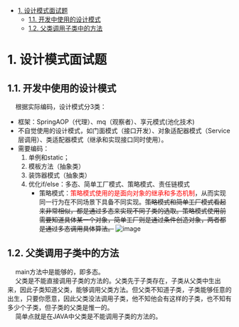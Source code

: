 

<!-- TOC -->

- [1. 设计模式面试题](#1-设计模式面试题)
    - [1.1. 开发中使用的设计模式](#11-开发中使用的设计模式)
    - [1.2. 父类调用子类中的方法](#12-父类调用子类中的方法)

<!-- /TOC -->

# 1. 设计模式面试题
## 1.1. 开发中使用的设计模式

<!-- 

https://mp.weixin.qq.com/s/LD7WHJ-OHmU81G3xgL5u5g

-->

&emsp; 根据实际编码，设计模式分3类：  
* 框架：SpringAOP（代理）、mq（观察者）、享元模式(池化技术)  
* 不自觉使用的设计模式，如门面模式（接口开发）、对象适配器模式（Service层调用）、类适配器模式（继承和实现接口同时使用）。  
* 需要编码：  
    1. 单例和static；  
    2. 模板方法（抽象类）  
    3. 装饰器模式（抽象类）  
    4. 优化if/else：多态、简单工厂模式、策略模式、责任链模式
        * 策略模式：<font color = "red">策略模式使用的是面向对象的继承和多态机制</font>，从而实现同一行为在不同场景下具备不同实现。~~策略模式和简单工厂模式看起来非常相似，都是通过多态来实现不同子类的选取。策略模式使用前需要知道具体某一个对象，简单工厂则是通过条件创造对象，两者都是通过多态调用具体算法。~~ 
        ![image](http://182.92.69.8:8081/img/java/design/design-14.png)    

## 1.2. 父类调用子类中的方法  
&emsp; main方法中是能够的，即多态。  
&emsp; 父类是不能直接调用子类的方法的。父类先于子类存在，子类从父类中生出来，因此子类知道父类，能够调用父类方法。但父类不知道子类，子类能够任意的出生，只要你愿意，因此父类没法调用子类，他不知他会有这样的子类，也不知有多少个子类，但子类的父类是惟一的。  
&emsp; 简单点就是在JAVA中父类是不能调用子类的方法的。  


